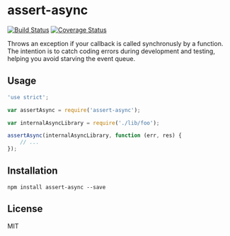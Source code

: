 # assert-async

[![Build Status](https://travis-ci.org/omsmith/node-assert-async.svg)](https://travis-ci.org/omsmith/node-assert-async) [![Coverage Status](https://img.shields.io/coveralls/omsmith/node-assert-async.svg)](https://coveralls.io/r/omsmith/node-assert-async)

Throws an exception if your callback is called synchronusly by a function. The
intention is to catch coding errors during development and testing, helping you
avoid starving the event queue.

## Usage
```js
'use strict';

var assertAsync = require('assert-async');

var internalAsyncLibrary = require('./lib/foo');

assertAsync(internalAsyncLibrary, function (err, res) {
	// ...
});
```

## Installation

`npm install assert-async --save`

## License

MIT